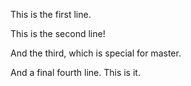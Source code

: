 This is the first line.

This is the second line!

And the third, which is special for master.

And a final fourth line. This is it.